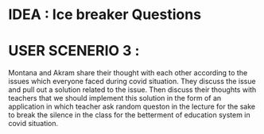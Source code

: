 # IDEA : Ice breaker Questions

# USER SCENERIO 3 :

Montana and Akram share their thought with each other according to the issues which everyone faced during covid situation. They discuss the issue and pull out a solution related to the issue. Then discuss their thoughts with teachers that we should implement this solution in the form of an application in which teacher ask random queston in the lecture for the sake to break the silence in the class for the betterment of education system in covid situation.
